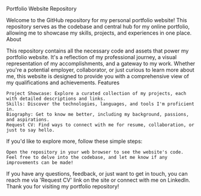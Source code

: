 Portfolio Website Repository

Welcome to the GitHub repository for my personal portfolio website! This repository serves as the codebase and central hub for my online portfolio, allowing me to showcase my skills, projects, and experiences in one place.
About

This repository contains all the necessary code and assets that power my portfolio website. It's a reflection of my professional journey, a visual representation of my accomplishments, and a gateway to my work. Whether you're a potential employer, collaborator, or just curious to learn more about me, this website is designed to provide you with a comprehensive view of my qualifications and achievements.
Features

    Project Showcase: Explore a curated collection of my projects, each with detailed descriptions and links.
    Skills: Discover the technologies, languages, and tools I'm proficient in.
    Biography: Get to know me better, including my background, passions, and aspirations.
    Request CV: Find ways to connect with me for resume, collaboration, or just to say hello.

If you'd like to explore more, follow these simple steps:

    Open the repository in your web browser to see the website's code.
    Feel free to delve into the codebase, and let me know if any improvements can be made!


If you have any questions, feedback, or just want to get in touch, you can reach me via 'Request CV' link on the site or connect with me on LinkedIn. Thank you for visiting my portfolio repository!
